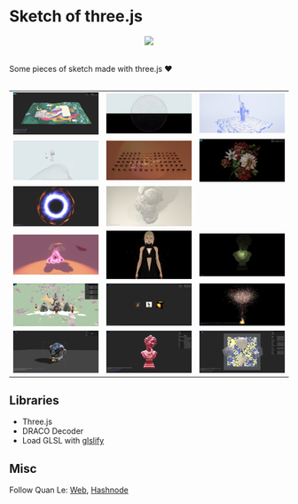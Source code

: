 # Sketch of three.js

<div id="header" align="center">
  <img src="https://media.giphy.com/media/L1R1tvI9svkIWwpVYr/giphy.gif" width="300"/>
</div>
<br>

Some pieces of sketch made with three.js :heart:
<br></br>
<table>
    <tr>
        <td><a href="https://vertices-animation.netlify.app/"><img src="01-animating-vertices/src/assets/screenshot.png" alt=""></a></td>
        <td><a href="https://fbo-particles.netlify.app/"><img src="02-fbo-particle/src/assets/screenshot.jpeg" alt=""></a></td>
        <td><a href="https://grain-material.netlify.app/"><img src="03-grain-effect/src/assets/screenshot.jpeg" alt=""></a></td>
    </tr>
    <tr>
        <td><a href="https://camera-on-wheel.netlify.app/"><img src="04-noisy-stroke/src/assets/screenshot.jpeg" alt=""></a></td>
        <td><a href="https://hover-chocolate.netlify.app/"><img src="05-pick-chocolate/src/assets/screenshot.jpeg" alt=""></a></td>
        <td><a href="https://pixel-to-particle.netlify.app/"><img src="06-pixel-to-particle/src/assets/screenshot.png" alt=""></a></td>
    </tr>
    <tr>
        <td><a href="https://shadertoy-and-three.netlify.app/"><img src="07-shadertoy-and-three/src/assets/screenshot.jpeg" alt=""></a></td>
        <td><a href="https://flying-triangles.netlify.app/"><img src="08-animating-triangles/src/assets/screenshot.png" alt=""></a></td>
        <td><a href="https://subsurface-scattering.netlify.app/"><img src="09-subsurface-scattering/src/assets/screenshot.png" alt=""></a></td>
    </tr>
    <tr>
        <td><a href="https://shader-glowing.netlify.app/"><img src="10-glowing/src/assets/screenshot.png" alt=""></a></td>
        <td><a href="https://selective-bloom.netlify.app/"><img src="12-selective-bloom/src/assets/screenshot.png" alt=""></a></td>
        <td><a href="https://translucent-sss.netlify.app/"><img src="13-translucent-sss/src/assets/screenshot.png" alt=""></a></td>
    </tr>
    <tr>
        <td><a href="https://dispose-scene.netlify.app/"><img src="18-dispose/src/assets/screenshot.png" alt=""></a></td>
        <td><a href=""><img src="19-texture-animation/src/assets/screenshot.png" alt=""></a></td>
        <td><a href="https://instancing-drawcalls.netlify.app/"><img src="21-instancing-drawcalls/src/assets/screenshot.png" alt=""></a></td>
    </tr>
    <tr>
        <td><a href="https://zoom-to-fit.netlify.app/"><img src="22-zoom/src/assets/screenshot.png" alt=""></a></td>
        <td><a href="https://github.com/lehquan/sketch-lab/tree/master/24-learning-material"><img src="24-learning-material/src/assets/flakesTexture.png" alt=""></a></td>
        <td><a href="https://github.com/lehquan/sketch-lab/tree/master/24-learning-material"><img src="24-learning-material/src/assets/glass-material.png" alt=""></a></td>
  </tr>
</table>

## Libraries
- Three.js
- DRACO Decoder
- Load GLSL with [glslify](https://github.com/glslify/glslify)


## Misc

Follow Quan Le: [Web](https://quanleio.netlify.app/), [Hashnode](https://quanleio.hashnode.dev/)
